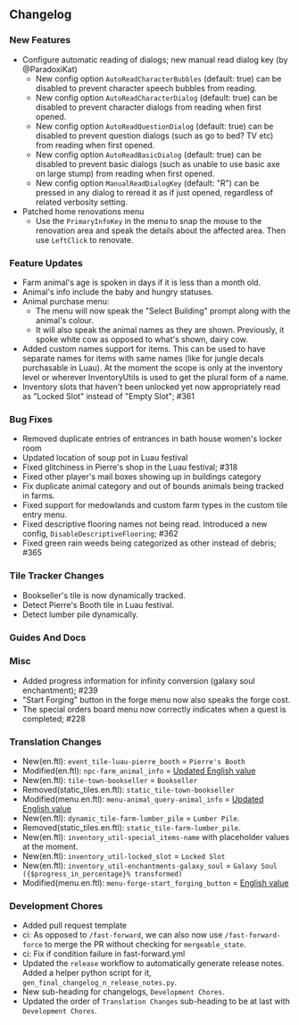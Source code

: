 ## Changelog

### New Features

- Configure automatic reading of dialogs; new manual read dialog key (by @ParadoxiKat)
    - New config option `AutoReadCharacterBubbles` (default: true) can be disabled to prevent character speech bubbles from reading.
    - New config option `AutoReadCharacterDialog` (default: true) can be disabled to prevent character dialogs from reading when first opened.
    - New config option `AutoReadQuestionDialog` (default: true) can be disabled to prevent question dialogs (such as go to bed? TV etc) from reading when first opened.
    - New config option `AutoReadBasicDialog` (default: true) can be disabled to prevent basic dialogs (such as unable to use basic axe on large stump) from reading when first opened.
    - New config option `ManualReadDialogKey` (default: "R") can be pressed in any dialog to reread it as if just opened, regardless of related verbosity setting.
- Patched home renovations menu
    - Use the `PrimaryInfoKey` in the menu to snap the mouse to the renovation area and speak the details about the affected area.
      Then use `LeftClick` to renovate.

### Feature Updates

- Farm animal's age is spoken in days if it is less than a month old.
- Animal's info include the baby and hungry statuses.
- Animal purchase menu:
    - The menu will now speak the "Select Building" prompt along with the animal's colour.
    - It will also speak the animal names as they are shown. Previously, it spoke white cow as opposed to what's shown, dairy cow.
- Added custom names support for items. This can be used to have separate names for items with same names (like for jungle decals purchasable in Luau). At the moment the scope is only at the inventory level or wherever InventoryUtils is used to get the plural form of a name.
- Inventory slots that haven't been unlocked yet now appropriately read as "Locked Slot" instead of "Empty Slot"; #361

### Bug Fixes

- Removed duplicate entries of entrances in bath house women's locker room
- Updated location of soup pot in Luau festival
- Fixed glitchiness in Pierre's shop in the Luau festival; #318
- Fixed other player's mail boxes showing up in buildings category
- Fix duplicate animal category and out of bounds animals being tracked in farms.
- Fixed support for medowlands and custom farm types in the custom tile entry menu.
- Fixed descriptive flooring names not being read. Introduced a new config, `DisableDescriptiveFlooring`; #362
- Fixed green rain weeds being categorized as other instead of debris; #365

### Tile Tracker Changes

- Bookseller's tile is now dynamically tracked.
- Detect Pierre's Booth tile in Luau festival.
- Detect lumber pile dynamically.

### Guides And Docs


### Misc

- Added progress information for infinity conversion (galaxy soul enchantment); #239
- "Start Forging" button in the forge menu now also speaks the forge cost.
- The special orders board menu now correctly indicates when a quest is completed; #228

### Translation Changes

- New(en.ftl): `event_tile-luau-pierre_booth` = `Pierre's Booth`
- Modified(en.ftl): `npc-farm_animal_info` = [Updated English value](https://github.com/khanshoaib3/stardew-access/blob/a33d90157baa532e09f45d72bed91ff53a601649/stardew-access/i18n/en.ftl#L333-L348)
- New(en.ftl): `tile-town-bookseller` = `Bookseller`
- Removed(static_tiles.en.ftl): `static_tile-town-bookseller`
- Modified(menu.en.ftl): `menu-animal_query-animal_info` = [Updated English value](https://github.com/khanshoaib3/stardew-access/blob/a33d90157baa532e09f45d72bed91ff53a601649/stardew-access/i18n/menu.en.ftl#L345-L367)
- New(en.ftl): `dynamic_tile-farm-lumber_pile` = `Lumber Pile`.
- Removed(static_tiles.en.ftl): `static_tile-farm-lumber_pile`.
- New(en.ftl): `inventory_util-special_items-name` with placeholder values at the moment.
- New(en.ftl): `inventory_util-locked_slot` = `Locked Slot`
- New(en.ftl): `inventory_util-enchantments-galaxy_soul` = `Galaxy Soul ({$progress_in_percentage}% transformed)`
- Modified(menu.en.ftl): `menu-forge-start_forging_button` = [English value](https://github.com/khanshoaib3/stardew-access/blob/499637832b0801a75c4435517e0420c08a06bbeb/stardew-access/i18n/menu.en.ftl#L260-L263)

### Development Chores

- Added pull request template
- ci: As opposed to `/fast-forward`, we can also now use `/fast-forward-force` to merge the PR without checking for `mergeable_state`.
- ci: Fix if condition failure in fast-forward.yml
- Updated the `release` workflow to automatically generate release notes. Added a helper python script for it, `gen_final_changelog_n_release_notes.py`.
- New sub-heading for changelogs, `Development Chores`.
- Updated the order of `Translation Changes` sub-heading to be at last with `Development Chores`.

